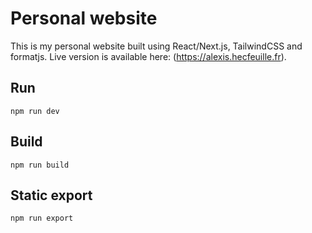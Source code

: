 # Personal website
This is my personal website built using React/Next.js, TailwindCSS and formatjs.
Live version is available here: (https://alexis.hecfeuille.fr).

## Run
`npm run dev`

## Build
`npm run build`

## Static export
`npm run export`